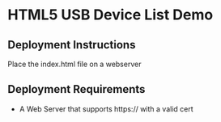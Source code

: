 # HTML5 USB Device List Demo

## Deployment Instructions

Place the index.html file on a webserver

## Deployment Requirements

- A Web Server that supports https:// with a valid cert
